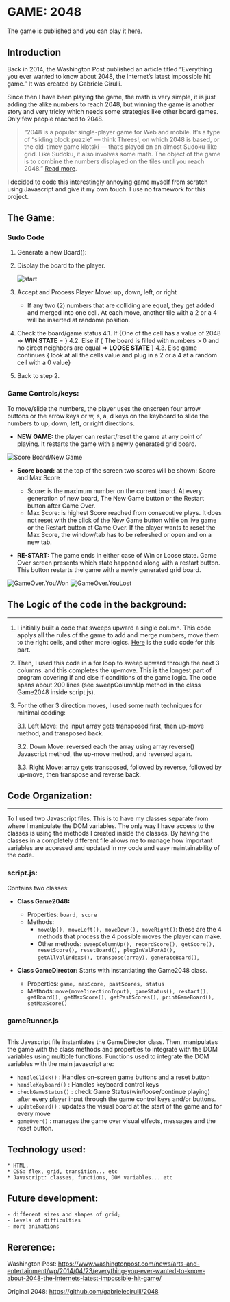 # GAME: 2048

The game is published and you can play it [here](https://yonas-tech.github.io/Game2048/). 

## Introduction

Back in 2014, the Washington Post published an article titled “Everything you ever wanted to know about 2048, the Internet’s latest impossible hit game.” It was created by Gabriele Cirulli. 

Since then I have been playing the game, the math is very simple, it is just adding the alike numbers to reach 2048, but winning the game is another story and very tricky which needs some strategies like other board games. Only few people reached to 2048. 

> “2048 is a popular single-player game for Web and mobile. It’s a type of “sliding block puzzle” — think Threes!, on which 2048 is based, or the old-timey game klotski — that’s played on an almost Sudoku-like grid. Like Sudoku, it also involves some math. The object of the game is to combine the numbers displayed on the tiles until you reach 2048.”
> [Read more](https://www.washingtonpost.com/news/arts-and-entertainment/wp/2014/04/23/everything-you-ever-wanted-to-know-about-2048-the-internets-latest-impossible-hit-game/ ).
>


I decided to code this interestingly annoying game myself from scratch using Javascript and give it my own touch. I use no framework for this project. 


## The Game: 
### Sudo Code
1. Generate a new Board(): 
2. Display the board to the player. 

    ![start](https://github.com/Yonas-tech/Game2048/blob/main/images/startPage.jpg)

3. Accept and Process Player Move: up, down, left, or right
    * If any two (2) numbers that are colliding are equal, they get added and merged into one cell. At each move, another tile with a 2 or a 4 will be inserted at randome position.
4. Check the board/game status
4.1. If {One of the cell has a value of 2048 => **WIN STATE** = }
4.2. Else if { The board is filled with numbers > 0 and no direct neighbors are equal => **LOOSE STATE** }
4.3. Else game continues { look at all the cells value and plug in a 2 or a 4 at a random cell with a 0 value}
5. Back to step 2. 

### **Game Controls/keys:**

To move/slide the numbers, the player uses the onscreen four arrow buttons or the arrow keys or w, s, a, d keys on the keyboard to slide the numbers to up, down, left, or right directions. 


* **NEW GAME:** the player can restart/reset the game at any point of playing. It restarts the game with a newly generated grid board. 

![Score Board/New Game](https://github.com/Yonas-tech/Game2048/blob/main/images/score_newGame.jpg)

* **Score board:** at the top of the screen two scores will be shown: Score and Max Score
	- Score: is the maximum number on the current board.  At every generation of new board, The New Game button or the Restart button after Game Over. 
	- Max Score: is highest Score reached from consecutive plays. It does not reset with the click of the New Game button while on live game or the Restart button at Game Over. If the player wants to reset the Max Score, the window/tab has to be refreshed or open and on a new tab. 

* **RE-START:** The game ends in either case of Win or Loose state. Game Over screen presents which state happened along with a restart button. This button restarts the game with a newly generated grid board.

![GameOver.YouWon](https://github.com/Yonas-tech/Game2048/blob/main/images/GO_uWon.jpg)   ![GameOver.YouLost](https://github.com/Yonas-tech/Game2048/blob/main/images/loose.jpg)


## The Logic of the code in the background:
_______
1. I initially built a code that sweeps upward a single column. This code applys all the rules of the game to add and merge numbers, move them to the right cells, and other more logics. [Here](https://github.com/Yonas-tech/Game2048/blob/main/mergingLogic.md) is the sudo code for this part.  

2. Then, I used this code in a for loop to sweep upward through the next 3 columns. and this completes the up-move. This is the longest part of program covering if and else if conditions of the game logic. The code spans about 200 lines (see sweepColumnUp method in the class Game2048 inside script.js). 

3. For the other 3 direction moves, I used some math techniques for minimal codding:

    3.1. Left Move: the input array gets transposed first, then up-move method, and transposed back. 

    3.2. Down Move: reversed each the array using array.reverse() Javascript method, the up-move method, and reversed again. 

    3.3. Right Move: array gets transposed, followed by reverse, followed by up-move, then transpose and reverse back. 
 
## Code Organization:
_______
To I used two Javascript files. This is to have my classes separate from where I manipulate the DOM variables. The only way I have access to the classes is using the methods I created inside the classes. By having the classes in a completely different file allows me to manage how important variables are accessed and updated in my code and easy maintainability of the code. 

### script.js: 
Contains two classes:
* **Class Game2048:**
    * Properties: `board, score`
    * Methods: 
        * `moveUp(), moveLeft(), moveDown(), moveRight()`: these are the 4 methods that process the 4 possible moves the player can make. 
        * Other methods: `sweepColumnUp(), recordScore(), getScore(), resetScore(), resetBoard(), plugInValForA0(), getAllValIndexs(), transpose(array), generateBoard()`, 

* **Class GameDirector:**
Starts with instantiating the Game2048 class. 
    * Properties: `game, maxScore, pastScores, status`
    * Methods: `move(moveDirectionInput), gameStatus(), restart(), getBoard(), getMaxScore(), getPastScores(), printGameBoard(), setMaxScore()`

### gameRunner.js
__________
This Javascript file instantiates the GameDirector class. Then, manipulates the game with the class methods and properties to integrate with the DOM variables using multiple functions. 
Functions used to integrate the DOM variables with the main javascript are:  
* `handleClick()` : Handles on-screen game buttons and a reset button
* `handleKeyboard()` : Handles keyboard control keys
* `checkGameStatus()` : check Game Status(win/loose/continue playing) after every player input through the game control keys and/or buttons. 
* `updateBoard()` : updates the visual board at the start of the game and for every move
* `gameOver()` : manages the game over visual effects, messages and the reset button. 


## Technology used: 
    * HTML, 
    * CSS: flex, grid, transition... etc 
    * Javascript: classes, functions, DOM variables... etc

## Future development:
    - different sizes and shapes of grid;
    - levels of difficulties
    - more animations 


## Rererence: 

Washington Post: https://www.washingtonpost.com/news/arts-and-entertainment/wp/2014/04/23/everything-you-ever-wanted-to-know-about-2048-the-internets-latest-impossible-hit-game/ 

Original 2048: https://github.com/gabrielecirulli/2048